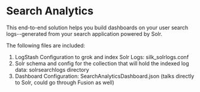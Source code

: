 Search Analytics
============

This end-to-end solution helps you build dashboards on your user search logs--generated from your search application powered by Solr.

The following files are included:

1. LogStash Configuration to grok and index Solr Logs: silk\_solrlogs.conf 
3. Solr schema and config for the collection that will hold the indexed log data: solrsearchlogs directory
5. Dashboard Configuration: SearchAnalyticsDashboard.json (talks directly to Solr, could go through Fusion as well)



